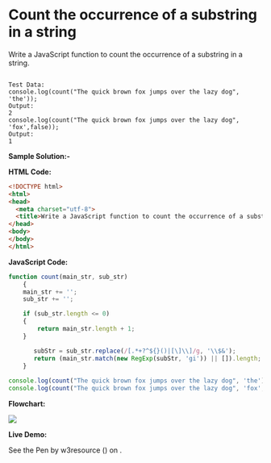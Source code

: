 # Count the occurrence of a substring in a string

Write a JavaScript function to count the occurrence of a substring in a string.

```

Test Data:
console.log(count("The quick brown fox jumps over the lazy dog", 'the'));
Output:
2
console.log(count("The quick brown fox jumps over the lazy dog", 'fox',false));
Output:
1
```

**Sample Solution:-**

**HTML Code:**

```html
<!DOCTYPE html>
<html>
<head>
  <meta charset="utf-8">
  <title>Write a JavaScript function to count the occurrence of a substring in a string.</title>
</head>
<body>
</body>
</html>

```

**JavaScript Code:**

```js
function count(main_str, sub_str) 
    {
    main_str += '';
    sub_str += '';

    if (sub_str.length <= 0) 
    {
        return main_str.length + 1;
    }

       subStr = sub_str.replace(/[.*+?^${}()|[\]\\]/g, '\\$&');
       return (main_str.match(new RegExp(subStr, 'gi')) || []).length;
    }
 
console.log(count("The quick brown fox jumps over the lazy dog", 'the'));
console.log(count("The quick brown fox jumps over the lazy dog", 'fox',false));

```

**Flowchart:**

![](https://www.w3resource.com/w3r_images/javascript-string-exercise-18.png)  

**Live Demo:**

<section class="expand-codepen"><p data-height="380" data-theme-id="0" data-slug-hash="jGLepN" data-default-tab="js,result" data-user="w3resource" data-embed-version="2" data-pen-title="JavaScript - common-editor-exercises" data-editable="true" class="codepen">See the Pen by w3resource () on .</p><codepen></codepen></section>